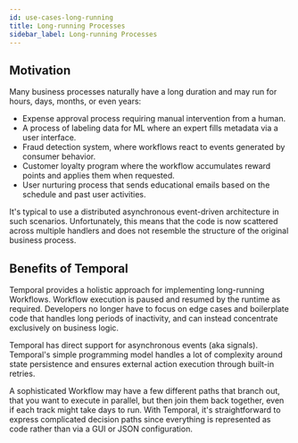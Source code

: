 ```yaml
---
id: use-cases-long-running
title: Long-running Processes
sidebar_label: Long-running Processes
---
```


## Motivation

Many business processes naturally have a long duration and may run for hours, days, months, or even years:

- Expense approval process requiring manual intervention from a human.
- A process of labeling data for ML where an expert fills metadata via a user interface.
- Fraud detection system, where workflows react to events generated by consumer behavior.
- Customer loyalty program where the workflow accumulates reward points and applies them when requested.
- User nurturing process that sends educational emails based on the schedule and past user activities.

It's typical to use a distributed asynchronous event-driven architecture in such scenarios. Unfortunately, this means that the code is now scattered across multiple handlers and does not resemble the structure of the original business process.

## Benefits of Temporal

Temporal provides a holistic approach for implementing long-running Workflows. Workflow execution is paused and resumed by the runtime as required. Developers no longer have to focus on edge cases and boilerplate code that handles long periods of inactivity, and can instead concentrate exclusively on business logic.

Temporal has direct support for asynchronous events (aka signals). Temporal's simple programming model handles a lot of complexity around state persistence and ensures external action execution through built-in retries.

A sophisticated Workflow may have a few different paths that branch out, that you want to execute in parallel, but then join them back together, even if each track might take days to run. With Temporal, it's straightforward to express complicated decision paths since everything is represented as code rather than via a GUI or JSON configuration.
